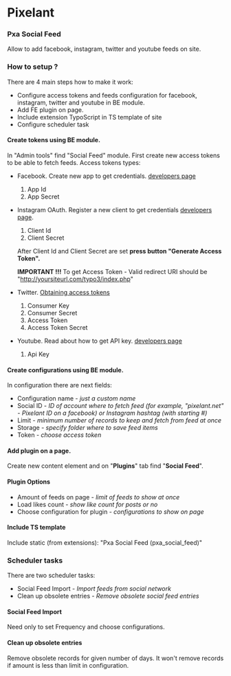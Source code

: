 # Pixelant #

### Pxa Social Feed ###

Allow to add facebook, instagram, twitter and youtube feeds on site.

### How to setup ? ###

There are 4 main steps how to make it work:

* Configure access tokens and feeds configuration for facebook, instagram, twitter and youtube in BE module.
* Add FE plugin on page.
* Include extension TypoScript in TS template of site
* Configure scheduler task

#### Create tokens using BE module. ####
In "Admin tools" find "Social Feed" module. First create new access tokens to be able to fetch feeds.
Access tokens types:

* Facebook. Create new app to get credentials. [developers page](https://developers.facebook.com/apps)

    1. App Id 
    2. App Secret

* Instagram OAuth. Register a new client to get credentials [developers page](https://www.instagram.com/developer/). 

    1. Client Id
    2. Client Secret

    After Client Id and Client Secret are set **press button "Generate Access Token".** 

    **IMPORTANT !!!** To get Access Token - Valid redirect URI should be "http://yoursiteurl.com/typo3/index.php"

* Twitter. [Obtaining access tokens](https://dev.twitter.com/oauth/overview)

    1. Consumer Key
    2. Consumer Secret
    3. Access Token
    4. Access Token Secret
    
* Youtube. Read about how to get API key. [developers page](https://developers.google.com/youtube/v3/getting-started)

    1. Api Key 


#### Create configurations using BE module. ####
In configuration there are next fields:

* Configuration name - *just a custom name*
* Social ID - *ID of account where to fetch feed (for example, "pixelant.net" - Pixelant ID on a facebook) or Instagram hashtag (with starting #)*
* Limit - *minimum number of records to keep and fetch from feed at once*
* Storage - *specify folder where to save feed items*
* Token - *choose access token*

#### Add plugin on a page. ####
Create new content element and on "**Plugins**" tab find "**Social Feed**".

#### Plugin Options ####

* Amount of feeds on page - *limit of feeds to show at once*
* Load likes count - *show like count for posts or no*
* Choose configuration for plugin - *configurations to show on page*

#### Include TS template ####
Include static (from extensions): "Pxa Social Feed (pxa_social_feed)"

### Scheduler tasks ###
There are two scheduler tasks:

* Social Feed Import - *Import feeds from social network*
* Clean up obsolete entries - *Remove obsolete social feed entries*

#### Social Feed Import ####
Need only to set Frequency and choose configurations.

#### Clean up obsolete entries ####
Remove obsolete records for given number of days. It won't remove records if amount is less than limit in configuration.